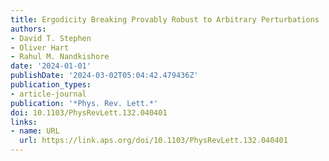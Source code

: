 ```yaml
---
title: Ergodicity Breaking Provably Robust to Arbitrary Perturbations
authors:
- David T. Stephen
- Oliver Hart
- Rahul M. Nandkishore
date: '2024-01-01'
publishDate: '2024-03-02T05:04:42.479436Z'
publication_types:
- article-journal
publication: '*Phys. Rev. Lett.*'
doi: 10.1103/PhysRevLett.132.040401
links:
- name: URL
  url: https://link.aps.org/doi/10.1103/PhysRevLett.132.040401
---
```

